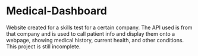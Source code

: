 # Medical-Dashboard
Website created for a skills test for a certain company. The API used is from that company and is used to call patient info and display them onto a webpage, showing medical history, current health, and other conditions. This project is still incomplete.
